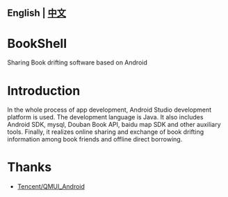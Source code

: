 ## English | [中文](https://github.com/lamprose/BookShell/blob/master/README_CN.md)
# BookShell
Sharing Book drifting software based on Android
# Introduction
In the whole process of app development, Android Studio development platform is used. The development language is Java. It also includes Android SDK, mysql, Douban Book API, baidu map SDK and other auxiliary tools. Finally, it realizes online sharing and exchange of book drifting information among book friends and offline direct borrowing.
# Thanks
- [Tencent/QMUI_Android](https://github.com/Tencent/QMUI_Android)
